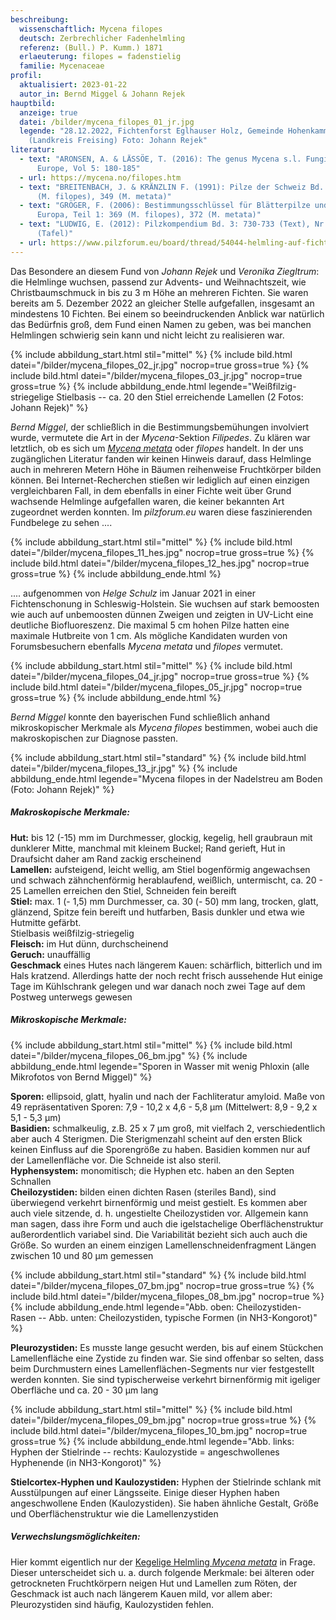 ```yaml
---
beschreibung:
  wissenschaftlich: Mycena filopes
  deutsch: Zerbrechlicher Fadenhelmling
  referenz: (Bull.) P. Kumm.) 1871
  erlaeuterung: filopes = fadenstielig
  familie: Mycenaceae
profil:
  aktualisiert: 2023-01-22
  autor_in: Bernd Miggel & Johann Rejek
hauptbild:
  anzeige: true
  datei: /bilder/mycena_filopes_01_jr.jpg
  legende: "28.12.2022, Fichtenforst Eglhauser Holz, Gemeinde Hohenkammer
    (Landkreis Freising) Foto: Johann Rejek"
literatur:
  - text: "ARONSEN, A. & LÄSSÖE, T. (2016): The genus Mycena s.l. Fungi of Northern
      Europe, Vol 5: 180-185"
  - url: https://mycena.no/filopes.htm
  - text: "BREITENBACH, J. & KRÄNZLIN F. (1991): Pilze der Schweiz Bd. 3: Nr. 334
      (M. filopes), 349 (M. metata)"
  - text: "GRÖGER, F. (2006): Bestimmungsschlüssel für Blätterpilze und Röhrlinge in
      Europa, Teil 1: 369 (M. filopes), 372 (M. metata)"
  - text: "LUDWIG, E. (2012): Pilzkompendium Bd. 3: 730-733 (Text), Nr. 633-634
      (Tafel)"
  - url: https://www.pilzforum.eu/board/thread/54044-helmling-auf-fichte/
---
```

Das Besondere an diesem Fund von *Johann Rejek* und *Veronika Ziegltrum*: die Helmlinge wuchsen, passend zur Advents- und Weihnachtszeit, wie Christbaumschmuck in bis zu 3 m Höhe an mehreren Fichten. Sie waren bereits am  5. Dezember 2022 an gleicher Stelle aufgefallen, insgesamt an mindestens 10 Fichten. Bei einem so beeindruckenden Anblick war natürlich das Bedürfnis groß, dem Fund einen Namen zu geben, was bei manchen Helmlingen schwierig sein kann und nicht leicht zu realisieren war.

{% include abbildung_start.html stil="mittel" %}
{% include bild.html datei="/bilder/mycena_filopes_02_jr.jpg" nocrop=true gross=true %}
{% include bild.html datei="/bilder/mycena_filopes_03_jr.jpg" nocrop=true gross=true %}
{% include abbildung_ende.html legende="Weißfilzig-striegelige Stielbasis -- ca. 20 den Stiel erreichende Lamellen (2 Fotos: Johann Rejek)" %}

*Bernd Miggel*, der schließlich in die Bestimmungsbemühungen involviert wurde, vermutete die Art in der *Mycena*-Sektion *Filipedes*. Zu klären war letztlich, ob es sich um *[Mycena metata](/pilze/mycena-metata-kegeliger-helmling)* oder *filopes* handelt. In der uns zugänglichen Literatur fanden wir keinen Hinweis darauf, dass Helmlinge auch in mehreren Metern Höhe in Bäumen reihenweise Fruchtkörper bilden können. Bei Internet-Recherchen stießen wir lediglich auf einen einzigen vergleichbaren Fall, in dem ebenfalls in einer Fichte weit über Grund wachsende Helmlinge aufgefallen waren, die keiner bekannten Art zugeordnet werden konnten. Im *pilzforum.eu* waren diese faszinierenden Fundbelege zu sehen ....

{% include abbildung_start.html stil="mittel" %}
{% include bild.html datei="/bilder/mycena_filopes_11_hes.jpg" nocrop=true gross=true %}
{% include bild.html datei="/bilder/mycena_filopes_12_hes.jpg" nocrop=true gross=true %}
{% include abbildung_ende.html %}

.... aufgenommen von *Helge Schulz* im Januar 2021 in einer Fichtenschonung in Schleswig-Holstein. Sie wuchsen auf stark bemoosten wie auch auf unbemoosten dünnen Zweigen und zeigten in UV-Licht eine deutliche Biofluoreszenz. Die maximal 5 cm hohen Pilze hatten eine maximale Hutbreite von 1 cm. Als mögliche Kandidaten wurden von Forumsbesuchern ebenfalls *Mycena metata* und *filopes* vermutet.

{% include abbildung_start.html stil="mittel" %}
{% include bild.html datei="/bilder/mycena_filopes_04_jr.jpg" nocrop=true gross=true %}
{% include bild.html datei="/bilder/mycena_filopes_05_jr.jpg" nocrop=true gross=true %}
{% include abbildung_ende.html %}

*Bernd Miggel* konnte den bayerischen Fund schließlich anhand mikroskopischer Merkmale als *Mycena filopes* bestimmen, wobei auch die makroskopischen zur Diagnose passten.

{% include abbildung_start.html stil="standard" %}
{% include bild.html datei="/bilder/mycena_filopes_13_jr.jpg" %}
{% include abbildung_ende.html legende="Mycena filopes in der Nadelstreu am Boden (Foto: Johann Rejek)" %}

##### Makroskopische Merkmale:

**Hut:** bis 12 (-15) mm im Durchmesser, glockig, kegelig, hell graubraun mit dunklerer Mitte, manchmal mit kleinem Buckel; Rand gerieft, Hut in Draufsicht daher am Rand zackig erscheinend\
**Lamellen:** aufsteigend, leicht wellig, am Stiel bogenförmig angewachsen und schwach zähnchenförmig herablaufend, weißlich, untermischt, ca. 20 - 25 Lamellen erreichen den Stiel, Schneiden fein bereift\
**Stiel:** max. 1 (- 1,5) mm Durchmesser, ca. 30 (- 50) mm lang, trocken, glatt, glänzend, Spitze fein bereift und hutfarben, Basis dunkler und etwa wie Hutmitte gefärbt.\
Stielbasis weißfilzig-striegelig\
**Fleisch:** im Hut dünn, durchscheinend\
**Geruch:** unauffällig\
**Geschmack** eines Hutes nach längerem Kauen: schärflich, bitterlich und im Hals kratzend. Allerdings hatte der noch recht frisch aussehende Hut einige Tage im Kühlschrank gelegen und war danach noch zwei Tage auf dem Postweg unterwegs gewesen

##### Mikroskopische Merkmale:

{% include abbildung_start.html stil="mittel" %}
{% include bild.html datei="/bilder/mycena_filopes_06_bm.jpg" %}
{% include abbildung_ende.html legende="Sporen in Wasser mit wenig Phloxin  (alle Mikrofotos von Bernd Miggel)" %}

**Sporen:** ellipsoid, glatt, hyalin und nach der Fachliteratur amyloid. Maße von 49 repräsentativen Sporen: 7,9 - 10,2 x 4,6 - 5,8 µm (Mittelwert: 8,9 - 9,2 x 5,1 - 5,3 µm)\
**Basidien:** schmalkeulig, z.B. 25 x 7 µm groß, mit vielfach 2, verschiedentlich aber auch 4 Sterigmen. Die Sterigmenzahl scheint auf den ersten Blick keinen Einfluss auf die Sporengröße zu haben. Basidien kommen nur auf der Lamellenfläche vor. Die Schneide ist also steril.\
**Hyphensystem:** monomitisch; die Hyphen etc. haben an den Septen Schnallen\
**Cheilozystiden:** bilden einen dichten Rasen (steriles Band), sind überwiegend verkehrt birnenförmig und meist gestielt. Es kommen aber auch viele sitzende, d. h. ungestielte Cheilozystiden vor. Allgemein kann man sagen, dass ihre Form und auch die igelstachelige Oberflächenstruktur außerordentlich variabel sind. Die Variabilität bezieht sich auch auch die Größe. So wurden an einem einzigen Lamellenschneidenfragment Längen zwischen 10 und 80 µm gemessen

{% include abbildung_start.html stil="standard" %}
{% include bild.html datei="/bilder/mycena_filopes_07_bm.jpg" nocrop=true gross=true %}
{% include bild.html datei="/bilder/mycena_filopes_08_bm.jpg" nocrop=true %}
{% include abbildung_ende.html legende="Abb. oben: Cheilozystiden-Rasen -- Abb. unten: Cheilozystiden, typische Formen (in NH3-Kongorot)" %}

**Pleurozystiden:** Es musste lange gesucht werden, bis auf einem Stückchen Lamellenfläche eine Zystide zu finden war. Sie sind offenbar so selten, dass beim Durchmustern eines Lamellenflächen-Segments nur vier festgestellt werden konnten. Sie sind typischerweise verkehrt birnenförmig mit igeliger Oberfläche und ca. 20 - 30 µm lang

{% include abbildung_start.html stil="mittel" %}
{% include bild.html datei="/bilder/mycena_filopes_09_bm.jpg" nocrop=true gross=true %}
{% include bild.html datei="/bilder/mycena_filopes_10_bm.jpg" nocrop=true gross=true %}
{% include abbildung_ende.html legende="Abb. links: Hyphen der Stielrinde -- rechts: Kaulozystide = angeschwollenes Hyphenende (in NH3-Kongorot)" %}

**Stielcortex-Hyphen und Kaulozystiden:** Hyphen der Stielrinde schlank mit Ausstülpungen auf einer Längsseite. Einige dieser Hyphen haben angeschwollene Enden (Kaulozystiden). Sie haben ähnliche Gestalt, Größe und Oberflächenstruktur wie die Lamellenzystiden

##### Verwechslungsmöglichkeiten:

Hier kommt eigentlich nur der [Kegelige Helmling *Mycena metata*](/pilze/mycena-metata-kegeliger-helmling) in Frage. Dieser unterscheidet sich u. a. durch folgende Merkmale: bei älteren oder getrockneten Fruchtkörpern neigen Hut und Lamellen zum Röten, der Geschmack ist auch nach längerem Kauen mild, vor allem aber: Pleurozystiden sind häufig, Kaulozystiden fehlen.